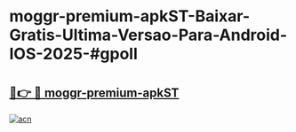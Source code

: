 # moggr-premium-apkST-Baixar-Gratis-Ultima-Versao-Para-Android-IOS-2025-#gpoll

# <h2><a href="https://ainizakaria.my?title=moggr-premium-apkST&ref=22M">🔗👉 🔴 moggr-premium-apkST</a></h2>

[![acn](https://github.com/user-attachments/assets/0f9c940e-d8b0-45ae-aac7-cd30a18b3e1c)](https://ainizakaria.my?title=moggr-premium-apkST&ref=22M)

